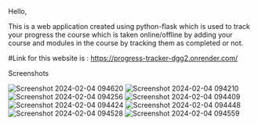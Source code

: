 Hello,

  This is a web application created using python-flask which is used to track your progress the course which is taken online/offline by adding your course and modules in the course by tracking them as completed or not.

  #Link for this website is : https://progress-tracker-dgg2.onrender.com/


Screenshots

![Screenshot 2024-02-04 094620](https://github.com/Shesh009/Course_Tracker_/assets/121094754/46d35b47-5428-4ee2-a7fc-86af5e8cef6d)
![Screenshot 2024-02-04 094210](https://github.com/Shesh009/Course_Tracker_/assets/121094754/5f1e95d1-3caa-4e98-820f-c9014bf1613c)
![Screenshot 2024-02-04 094256](https://github.com/Shesh009/Course_Tracker_/assets/121094754/afe58a3c-ecd7-4c4b-99b5-00bea54d1b52)
![Screenshot 2024-02-04 094409](https://github.com/Shesh009/Course_Tracker_/assets/121094754/b5ac63d6-2e66-4137-9320-8cca8cc7b994)
![Screenshot 2024-02-04 094424](https://github.com/Shesh009/Course_Tracker_/assets/121094754/69b209a5-7525-4d1e-a6cf-280b381b597d)
![Screenshot 2024-02-04 094448](https://github.com/Shesh009/Course_Tracker_/assets/121094754/b0811d89-fd81-4e13-8e05-594b95d40807)
![Screenshot 2024-02-04 094528](https://github.com/Shesh009/Course_Tracker_/assets/121094754/eb0b1828-42f8-47f8-90bf-0ceaafdabfc0)
![Screenshot 2024-02-04 094559](https://github.com/Shesh009/Course_Tracker_/assets/121094754/c625e7e2-b088-46b6-9118-e4c28621ede7)
